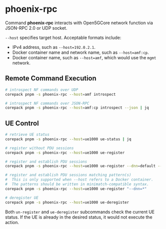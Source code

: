 # phoenix-rpc

Command **phoenix-rpc** interacts with Open5GCore network function via JSON-RPC 2.0 or UDP socket.

`--host` specifies target host.
Acceptable formats include:

* IPv4 address, such as `--host=192.0.2.1`.
* Docker container name and network name, such as `--host=amf:cp`.
* Docker container name, such as `--host=amf`, which would use the `mgmt` network.

## Remote Command Execution

```bash
# introspect NF commands over UDP
corepack pnpm -s phoenix-rpc --host=amf introspect

# introspect NF commands over JSON-RPC
corepack pnpm -s phoenix-rpc --host=amf:cp introspect --json | jq
```

## UE Control

```bash
# retrieve UE status
corepack pnpm -s phoenix-rpc --host=ue1000 ue-status | jq

# register without PDU sessions
corepack pnpm -s phoenix-rpc --host=ue1000 ue-register

# register and establish PDU sessions
corepack pnpm -s phoenix-rpc --host=ue1000 ue-register --dnn=default --dnn=internet

# register and establish PDU sessions matching pattern(s)
#  This is only supported when --host refers to a Docker container.
#  The patterns should be written in minimatch-compatible syntax.
corepack pnpm -s phoenix-rpc --host=ue1000 ue-register "--dnn=*"

# deregister UE
corepack pnpm -s phoenix-rpc --host=ue1000 ue-deregister
```

Both `un-register` and `ue-deregister` subcommands check the current UE status.
If the UE is already in the desired status, it would not execute the action.
